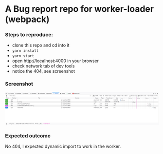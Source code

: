 A Bug report repo for worker-loader (webpack)
=======================

### Steps to reproduce:

- clone this repo and cd into it
- `yarn install`
- `yarn start`
- open http://localhost:4000 in your browser
- check network tab of dev tools
- notice the 404, see screenshot

### Screenshot

![Screenshot](screenshot.png?raw=true "Screenshot")

### Expected outcome

No 404, I expected dynamic import to work in the worker.
